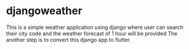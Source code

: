 # djangoweather
This is a simple weather application using django where user can search their city code and the weather forecast of 1 hour will be provided 
The another step is to convert this django app to flutter.
